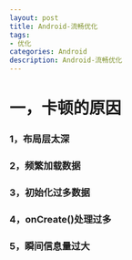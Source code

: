 ```yaml
---
layout: post
title: Android-流畅优化
tags:
- 优化
categories: Android
description: Android-流畅优化
---
```


# 一，卡顿的原因

### 1，布局层太深

### 2，频繁加载数据

### 3，初始化过多数据

### 4，onCreate()处理过多

### 5，瞬间信息量过大
